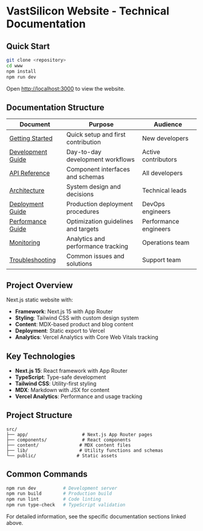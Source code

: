 # VastSilicon Website - Technical Documentation

## Quick Start

```bash
git clone <repository>
cd www
npm install
npm run dev
```

Open [http://localhost:3000](http://localhost:3000) to view the website.

## Documentation Structure

| Document | Purpose | Audience |
|----------|---------|----------|
| [Getting Started](getting-started.md) | Quick setup and first contribution | New developers |
| [Development Guide](development-guide.md) | Day-to-day development workflows | Active contributors |
| [API Reference](api-reference.md) | Component interfaces and schemas | All developers |
| [Architecture](architecture.md) | System design and decisions | Technical leads |
| [Deployment Guide](deployment-guide.md) | Production deployment procedures | DevOps engineers |
| [Performance Guide](performance-guide.md) | Optimization guidelines and targets | Performance engineers |
| [Monitoring](monitoring.md) | Analytics and performance tracking | Operations team |
| [Troubleshooting](troubleshooting.md) | Common issues and solutions | Support team |

## Project Overview

Next.js static website with:
- **Framework**: Next.js 15 with App Router
- **Styling**: Tailwind CSS with custom design system
- **Content**: MDX-based product and blog content
- **Deployment**: Static export to Vercel
- **Analytics**: Vercel Analytics with Core Web Vitals tracking

## Key Technologies

- **Next.js 15**: React framework with App Router
- **TypeScript**: Type-safe development
- **Tailwind CSS**: Utility-first styling
- **MDX**: Markdown with JSX for content
- **Vercel Analytics**: Performance and usage tracking

## Project Structure

```
src/
├── app/                    # Next.js App Router pages
├── components/             # React components
├── content/               # MDX content files
├── lib/                   # Utility functions and schemas
└── public/               # Static assets
```

## Common Commands

```bash
npm run dev          # Development server
npm run build        # Production build
npm run lint         # Code linting
npm run type-check   # TypeScript validation
```

For detailed information, see the specific documentation sections linked above.